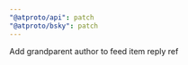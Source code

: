 ```yaml
---
"@atproto/api": patch
"@atproto/bsky": patch
---
```


Add grandparent author to feed item reply ref
